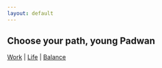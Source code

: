 ```yaml
---
layout: default
---
```


## Choose your path, young Padwan

[Work](docs/work) | [Life](docs/life) | [Balance](docs/balance)

